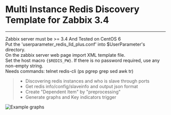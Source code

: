 # Multi Instance Redis Discovery Template for Zabbix 3.4
------
Zabbix server must be >= 3.4 And Tested on CentOS 6    
Put the 'userparameter_redis_lld_plus.conf' into $UserParameter's directory.    
On the zabbix server web page import XML template file.    
Set the host macro `{$REDIS_PW}`. If there is no password required, use any non-empty string.  
Needs commands: telnet redis-cli (ps pgrep grep sed awk tr)

> * Discovering redis instances and who is slave through ports
> * Get redis info/config/slaveinfo and output json format
> * Create "Dependent Item" by "preprocessing"
> * Generate graphs and Key indicators trigger
    
![Example graphs](https://github.com/cuimingkun/zbx_tem_redis/blob/master/graphs.png)
